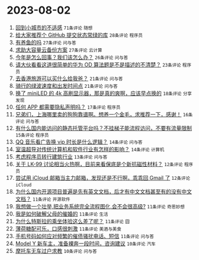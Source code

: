 # 2023-08-02

1. [回到小城市的不适感](https://www.v2ex.com/t/961695) `71条评论` `随想`
1. [给大家推荐个 GitHub 提交状态常绿的库](https://www.v2ex.com/t/961701) `28条评论` `程序员`
1. [有养鱼的吗](https://www.v2ex.com/t/961715) `27条评论` `问与答`
1. [求助大容量云备份方案](https://www.v2ex.com/t/961688) `27条评论` `云计算`
1. [今年是怎么回事？我们该怎么办？](https://www.v2ex.com/t/961693) `26条评论` `问与答`
1. [请大伙看看这道很简单的华为 OD 算法题是不是描述的不清楚？](https://www.v2ex.com/t/961687) `23条评论` `程序员`
1. [去香港旅游可以买什么给我爸？](https://www.v2ex.com/t/961691) `21条评论` `问与答`
1. [骑行的绿波速度和出发时间点](https://www.v2ex.com/t/961680) `21条评论` `问与答`
1. [换了 miniLED 的 4k 高刷显示器，那是真的爽啊，应该早点换的](https://www.v2ex.com/t/961714) `18条评论` `分享发现`
1. [任何 APP 都需要隐私声明吗？](https://www.v2ex.com/t/961692) `17条评论` `程序员`
1. [兄弟们，上海哪里卖的狗狗靠谱啊。想养一个金毛，求推荐一下，感谢！](https://www.v2ex.com/t/961681) `16条评论` `问与答`
1. [有什么国内能访问的静态托管平台吗？不挂梯子能流程访问，不要有流量限制](https://www.v2ex.com/t/961684) `15条评论` `程序员`
1. [QQ 音乐看广告换 vip 时长是什么逻辑？](https://www.v2ex.com/t/961730) `14条评论` `问与答`
1. [室温超导对传统计算机和软件行业有怎样的影响？](https://www.v2ex.com/t/961690) `14条评论` `计算机`
1. [考虑程序员转行建筑行业](https://www.v2ex.com/t/961744) `13条评论` `问与答`
1. [关于 LK-99 讨论相当火热啊，目前来看保底是个新抗磁性材料？](https://www.v2ex.com/t/961719) `12条评论` `程序员`
1. [尝试用 iCloud 邮箱当主力邮箱，发现还是不行啊，乖乖回 Gmail 了](https://www.v2ex.com/t/961716) `12条评论` `iCloud`
1. [为什么国内开源项目普遍是先有英文文档，后才有中文文档甚至有的没有中文文档？](https://www.v2ex.com/t/961754) `11条评论` `开源软件`
1. [我想做一个壮举,把业务系统完全流程图化,会不会很高级?](https://www.v2ex.com/t/961753) `11条评论` `奇思妙想`
1. [我是如何破解父母的催婚的](https://www.v2ex.com/t/961746) `11条评论` `生活`
1. [为什么特斯拉的乘坐体验这么差了呢？](https://www.v2ex.com/t/961729) `11条评论` `囧`
1. [薄荷糖配可乐，口感很刺激](https://www.v2ex.com/t/961686) `11条评论` `美酒与美食`
1. [手机号码如何应对频繁的催债骚扰电话、短信](https://www.v2ex.com/t/961678) `11条评论` `问与答`
1. [Model Y 新车主，准备裸奔一段时间，咨询建议](https://www.v2ex.com/t/961725) `10条评论` `汽车`
1. [摩托车无车过户求教](https://www.v2ex.com/t/961723) `10条评论` `问与答`
